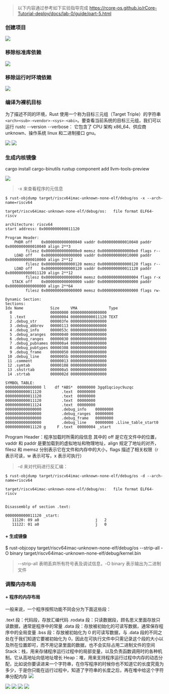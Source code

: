 > 以下内容通过参考如下实验指导完成
https://rcore-os.github.io/rCore-Tutorial-deploy/docs/lab-0/guide/part-5.html 

### 创建项目
![](pics/1.png)
### 移除标准库依赖
![](pics/2.png)
### 移除运行时环境依赖
![](pics/3.png)
### 编译为裸机目标 

为了描述不同的环境，Rust 使用一个称为目标三元组（Target Triple）的字符串 ```<arch><sub>-<vendor>-<sys>-<abi>```。要查看当前系统的目标三元组，我们可以运行 rustc --version --verbose：
它包含了 CPU 架构 x86_64、供应商 unknown、操作系统 linux 和二进制接口 gnu。

![](pics/4.png)
![](pics/5.png)
### 生成内核镜像
cargo install cargo-binutils
rustup component add llvm-tools-preview




![](pics/6.png)
> -x 来查看程序的元信息
```
$ rust-objdump target/riscv64imac-unknown-none-elf/debug/os -x --arch-name=riscv64

target/riscv64imac-unknown-none-elf/debug/os:	file format ELF64-riscv

architecture: riscv64
start address: 0x0000000000011120

Program Header:
    PHDR off    0x0000000000000040 vaddr 0x0000000000010040 paddr 0x0000000000010040 align 2**3
         filesz 0x00000000000000e0 memsz 0x00000000000000e0 flags r--
    LOAD off    0x0000000000000000 vaddr 0x0000000000010000 paddr 0x0000000000010000 align 2**12
         filesz 0x0000000000000120 memsz 0x0000000000000120 flags r--
    LOAD off    0x0000000000000120 vaddr 0x0000000000011120 paddr 0x0000000000011120 align 2**12
         filesz 0x0000000000000004 memsz 0x0000000000000004 flags r-x
   STACK off    0x0000000000000000 vaddr 0x0000000000000000 paddr 0x0000000000000000 align 2**64
         filesz 0x0000000000000000 memsz 0x0000000000000000 flags rw-

Dynamic Section:
Sections:
Idx Name            Size     VMA              Type
  0                 00000000 0000000000000000 
  1 .text           00000004 0000000000011120 TEXT
  2 .debug_str      000003fe 0000000000000000 
  3 .debug_abbrev   00000113 0000000000000000 
  4 .debug_info     0000053c 0000000000000000 
  5 .debug_aranges  00000040 0000000000000000 
  6 .debug_ranges   00000030 0000000000000000 
  7 .debug_pubnames 000000a4 0000000000000000 
  8 .debug_pubtypes 00000308 0000000000000000 
  9 .debug_frame    00000050 0000000000000000 
 10 .debug_line     0000005b 0000000000000000 
 11 .comment        00000013 0000000000000000 
 12 .symtab         00000108 0000000000000000 
 13 .shstrtab       000000a5 0000000000000000 
 14 .strtab         0000002d 0000000000000000 

SYMBOL TABLE:
0000000000000000 l    df *ABS*	00000000 3gqd1qcioyc9uzqc
0000000000011120         .text	00000000 
0000000000011120         .text	00000000 
0000000000011120         .text	00000000 
0000000000011124         .text	00000000 
0000000000000000         .debug_info	00000000 
0000000000000000         .debug_ranges	00000000 
0000000000000000         .debug_frame	00000000 
0000000000000000         .debug_line	00000000 .Lline_table_start0
0000000000011120 g     F .text	00000004 _start
```

Program Header：程序加载时所需的段信息
其中的 off 是它在文件中的位置，vaddr 和 paddr 是要加载到的虚拟地址和物理地址，align 规定了地址的对齐，filesz 和 memsz 分别表示它在文件和内存中的大小，flags 描述了相关权限（r 表示可读，w 表示可写，x 表示可执行）

> -d 来对代码进行反汇编：
```
$ rust-objdump target/riscv64imac-unknown-none-elf/debug/os -d --arch-name=riscv64

target/riscv64imac-unknown-none-elf/debug/os:	file format ELF64-riscv


Disassembly of section .text:

0000000000011120 _start:
   11120: 09 a0                        	j	2
   11122: 01 a0                        	j	0

```

#### + 生成镜像
$ rust-objcopy target/riscv64imac-unknown-none-elf/debug/os --strip-all -O binary target/riscv64imac-unknown-none-elf/debug/kernel.bin
> --strip-all 表明丢弃所有符号表及调试信息，-O binary 表示输出为二进制文件

### 调整内存布局
#### + 程序的内存布局

一般来说，一个程序按照功能不同会分为下面这些段：

.text 段：代码段，存放汇编代码
.rodata 段：只读数据段，顾名思义里面存放只读数据，通常是程序中的常量
.data 段：存放被初始化的可读写数据，通常保存程序中的全局变量
.bss 段：存放被初始化为 0 的可读写数据，与 .data 段的不同之处在于我们知道它要被初始化为 0，因此在可执行文件中只需记录这个段的大小以及所在位置即可，而不用记录里面的数据，也不会实际占用二进制文件的空间
Stack：栈，用来存储程序运行过程中的局部变量，以及负责函数调用时的各种机制。它从高地址向低地址增长
Heap：堆，用来支持程序运行过程中内存的动态分配，比如说你要读进来一个字符串，在你写程序的时候你也不知道它的长度究竟为多少，于是你只能在运行过程中，知道了字符串的长度之后，再在堆中给这个字符串分配内存
![](pics/4.png)



![](pics/4.png)
![](pics/4.png)
![](pics/4.png)
![](pics/4.png)
